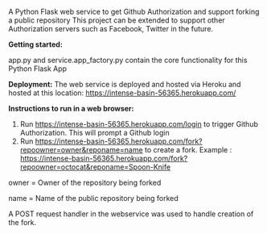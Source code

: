 
A Python Flask web service to get Github Authorization and support forking a public repository
This project can be extended to support other Authorization servers such as Facebook, Twitter in the future.

**Getting started:**

app.py and service.app_factory.py contain the core functionality for this Python Flask App

**Deployment:**
The web service is deployed and hosted via Heroku and hosted at this location:
https://intense-basin-56365.herokuapp.com/

**Instructions to run in a web browser:**
1. Run https://intense-basin-56365.herokuapp.com/login to trigger Github Authorization.
This will prompt a Github login
2. Run https://intense-basin-56365.herokuapp.com/fork?repoowner=owner&reponame=name to create a fork.
Example : https://intense-basin-56365.herokuapp.com/fork?repoowner=octocat&reponame=Spoon-Knife

owner = Owner of the repository being forked

name = Name of the public repository being forked

A POST request handler in the webservice was used to handle creation of the fork.
